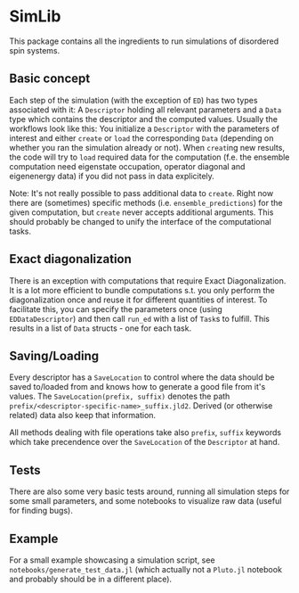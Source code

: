 # SimLib

This package contains all the ingredients to run simulations of disordered spin systems. 

## Basic concept
Each step of the simulation (with the exception of `ED`) has two types associated with it: A `Descriptor` holding all relevant parameters and a `Data` type which contains the descriptor and the computed values. Usually the workflows look like this: You initialize a `Descriptor` with the parameters of interest and either `create` or `load` the corresponding `Data` (depending  on whether you ran the simulation already or not). When `creat`ing new results, the code will try to `load` required data for the computation (f.e. the ensemble computation need eigenstate occupation, operator diagonal and eigenenergy data) if you did not pass in data explicitely.

Note: It's not really possible to pass additional data to `create`. Right now there are (sometimes) specific methods (i.e. `ensemble_predictions`) for the given computation, but `create` never accepts additional arguments. This should probably be changed to unify the interface of the computational tasks.

## Exact diagonalization
There is an exception with computations that require Exact Diagonalization. It is a lot more efficient to bundle computations s.t. you only perform the diagonalization once and reuse it for different quantities of interest. To facilitate this, you can specify the parameters once (using `EDDataDescriptor`) and then call `run_ed` with a list of `Task`s to fulfill. This results in a list of `Data` structs - one for each task.

## Saving/Loading
Every descriptor has a `SaveLocation` to control where the data should be saved to/loaded from and knows how to generate a good file from it's values. The `SaveLocation(prefix, suffix)` denotes the path `prefix/<descriptor-specific-name>_suffix.jld2`. Derived (or otherwise related) data also keep that information. 

All methods dealing with file operations take also `prefix`, `suffix` keywords which take precendence over the `SaveLocation` of the `Descriptor` at hand.

## Tests
There are also some very basic tests around, running all simulation steps for some small parameters, and some notebooks to visualize raw data (useful for finding bugs).

## Example
For a small example showcasing a simulation script, see `notebooks/generate_test_data.jl` (which actually not a `Pluto.jl` notebook and probably should be in a different place).
